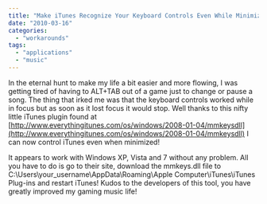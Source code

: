 ```yaml
---
title: "Make iTunes Recognize Your Keyboard Controls Even While Minimized"
date: "2010-03-16"
categories:
  - "workarounds"
tags:
  - "applications"
  - "music"
---
```


In the eternal hunt to make my life a bit easier and more flowing, I was getting tired of having to ALT+TAB out of a game just to change or pause a song. The thing that irked me was that the keyboard controls worked while in focus but as soon as it lost focus it would stop. Well thanks to this nifty little iTunes plugin found at [http://www.everythingitunes.com/os/windows/2008-01-04/mmkeysdll](http://www.everythingitunes.com/os/windows/2008-01-04/mmkeysdll) I can now control iTunes even when minimized!

It appears to work with Windows XP, Vista and 7 without any problem. All you have to do is go to their site, download the mmkeys.dll file to C:\\Users\\your\_username\\AppData\\Roaming\\Apple Computer\\iTunes\\iTunes Plug-ins and restart iTunes! Kudos to the developers of this tool, you have greatly improved my gaming music life!
